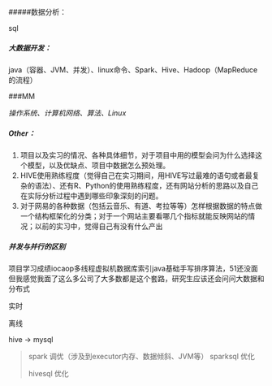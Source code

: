 #####数据分析：

sql

##### 大数据开发：

java（容器、JVM、并发）、linux命令、Spark、Hive、Hadoop（MapReduce的流程）

###MM

*操作系统、计算机网络、算法、Linux*

##### Other：

1. 项目以及实习的情况、各种具体细节，对于项目中用的模型会问为什么选择这个模型，以及优缺点、项目中数据怎么预处理。
2. HIVE使用熟练程度（觉得自己在实习期间，用HIVE写过最难的语句或者最复杂的语法）、还有R、Python的使用熟练程度，还有网站分析的思路以及自己在实际分析过程中遇到哪些印象深刻的问题。
3. 对于网易的各种数据（包括云音乐、有道、考拉等等）怎样根据数据的特点做一个结构框架化的分类；对于一个网站主要看哪几个指标就能反映网站的情况；以前的实习中，觉得自己有没有什么产出

##### 并发与并行的区别

项目学习成绩iocaop多线程虚拟机数据库索引java基础手写排序算法，51还没面但我感觉我面了这么多公司了大多数都是这个套路，研究生应该还会问问大数据和分布式



实时

离线

hive -> mysql

> spark 调优（涉及到executor内存、数据倾斜、JVM等）   sparksql 优化
>
> hivesql 优化

